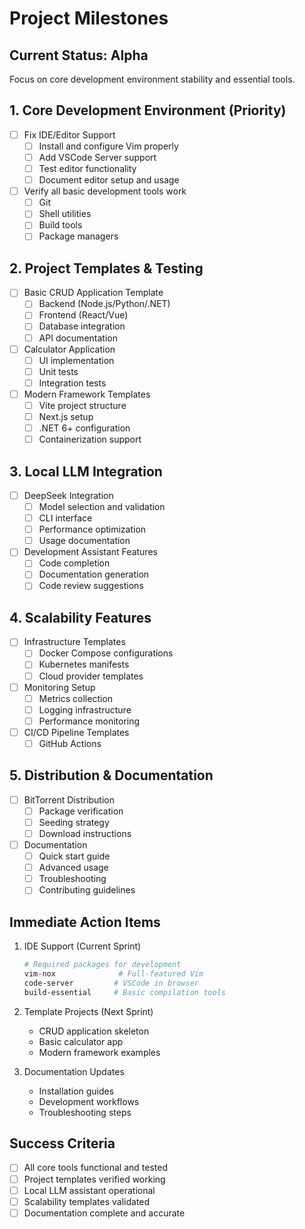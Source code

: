 # Project Milestones

## Current Status: Alpha
Focus on core development environment stability and essential tools.

## 1. Core Development Environment (Priority)
- [ ] Fix IDE/Editor Support
  - [ ] Install and configure Vim properly
  - [ ] Add VSCode Server support
  - [ ] Test editor functionality
  - [ ] Document editor setup and usage
- [ ] Verify all basic development tools work
  - [ ] Git
  - [ ] Shell utilities
  - [ ] Build tools
  - [ ] Package managers

## 2. Project Templates & Testing
- [ ] Basic CRUD Application Template
  - [ ] Backend (Node.js/Python/.NET)
  - [ ] Frontend (React/Vue)
  - [ ] Database integration
  - [ ] API documentation
- [ ] Calculator Application
  - [ ] UI implementation
  - [ ] Unit tests
  - [ ] Integration tests
- [ ] Modern Framework Templates
  - [ ] Vite project structure
  - [ ] Next.js setup
  - [ ] .NET 6+ configuration
  - [ ] Containerization support

## 3. Local LLM Integration
- [ ] DeepSeek Integration
  - [ ] Model selection and validation
  - [ ] CLI interface
  - [ ] Performance optimization
  - [ ] Usage documentation
- [ ] Development Assistant Features
  - [ ] Code completion
  - [ ] Documentation generation
  - [ ] Code review suggestions

## 4. Scalability Features
- [ ] Infrastructure Templates
  - [ ] Docker Compose configurations
  - [ ] Kubernetes manifests
  - [ ] Cloud provider templates
- [ ] Monitoring Setup
  - [ ] Metrics collection
  - [ ] Logging infrastructure
  - [ ] Performance monitoring
- [ ] CI/CD Pipeline Templates
  - [ ] GitHub Actions

## 5. Distribution & Documentation
- [ ] BitTorrent Distribution
  - [ ] Package verification
  - [ ] Seeding strategy
  - [ ] Download instructions
- [ ] Documentation
  - [ ] Quick start guide
  - [ ] Advanced usage
  - [ ] Troubleshooting
  - [ ] Contributing guidelines

## Immediate Action Items
1. IDE Support (Current Sprint)
   ```bash
   # Required packages for development
   vim-nox              # Full-featured Vim
   code-server         # VSCode in browser
   build-essential     # Basic compilation tools
   ```

2. Template Projects (Next Sprint)
   - CRUD application skeleton
   - Basic calculator app
   - Modern framework examples

3. Documentation Updates
   - Installation guides
   - Development workflows
   - Troubleshooting steps

## Success Criteria
- [ ] All core tools functional and tested
- [ ] Project templates verified working
- [ ] Local LLM assistant operational
- [ ] Scalability templates validated
- [ ] Documentation complete and accurate
